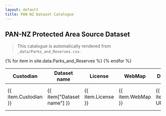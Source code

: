 ```yaml
---
layout: default
title: PAN-NZ Dataset Catalogue
---
```


## PAN-NZ Protected Area Source Dataset

> This catalogue is automatically rendered from `_data/Parks_and_Reserves.csv`.

<table>
  <thead>
    <tr>
      <th>Custodian</th>
      <th>Dataset name</th>
      <th>License</th>
      <th>WebMap</th>
      <th>Download URL</th>
      <th>API Type</th>
      <th>API URL</th>
      <th>ID</th>
      <th>Name Field</th>
      <th>Legislation Act</th>
      <th>Legislation Section</th>
      <th>Protection Type</th>
      <th>Reserve Purpose</th>
      <th>Comment</th>
      <th>Stated Restrictions</th>
      <th>Action Required</th>
    </tr>
  </thead>
  <tbody>
  {% for item in site.data.Parks_and_Reserves %}
    <tr>
      <td>{{ item.Custodian }}</td>
      <td>{{ item["Dataset name"] }}</td>
      <td>{{ item.License }}</td>
      <td>{{ item.WebMap }}</td>
      <td>{{ item["Download URL"] }}</td>
      <td>{{ item["API Type"] }}</td>
      <td>{{ item["API URL"] }}</td>
      <td>{{ item.ID }}</td>
      <td>{{ item["Name Field"] }}</td>
      <td>{{ item["Legislation Act"] }}</td>
      <td>{{ item["Legislation Section"] }}</td>
      <td>{{ item["Protection Type"] }}</td>
      <td>{{ item["Reserve Purpose"] }}</td>
      <td>{{ item.Comment }}</td>
      <td>{{ item["Stated Restrictions"] }}</td>
      <td>{{ item["Action Required"] }}</td>
    </tr>
  {% endfor %}
  </tbody>
</table>